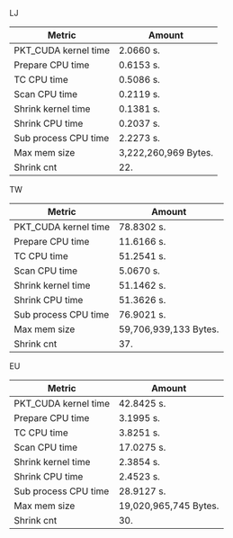 LJ

 Metric | Amount
 --- | ---
PKT_CUDA kernel time | 2.0660 s.
Prepare CPU time | 0.6153 s.
TC CPU time | 0.5086 s.
Scan CPU time | 0.2119 s.
Shrink kernel time | 0.1381 s.
Shrink CPU time | 0.2037 s.
Sub process CPU time | 2.2273 s.
Max mem size | 3,222,260,969 Bytes.
Shrink cnt | 22.

TW

 Metric | Amount
 --- | ---
PKT_CUDA kernel time | 78.8302 s.
Prepare CPU time | 11.6166 s.
TC CPU time | 51.2541 s.
Scan CPU time | 5.0670 s.
Shrink kernel time | 51.1462 s.
Shrink CPU time | 51.3626 s.
Sub process CPU time | 76.9021 s.
Max mem size | 59,706,939,133 Bytes.
Shrink cnt | 37.

EU

 Metric | Amount
 --- | ---
PKT_CUDA kernel time | 42.8425 s.
Prepare CPU time | 3.1995 s.
TC CPU time | 3.8251 s.
Scan CPU time | 17.0275 s.
Shrink kernel time | 2.3854 s.
Shrink CPU time | 2.4523 s.
Sub process CPU time | 28.9127 s.
Max mem size | 19,020,965,745 Bytes.
Shrink cnt | 30.